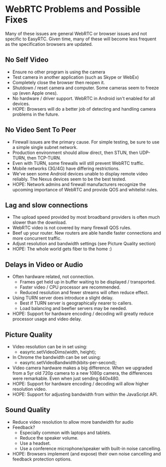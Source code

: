 WebRTC Problems and Possible Fixes
==================================

Many of these issues are general WebRTC or browser issues and not specific to EasyRTC. Given time, many of these will become less frequent as the specification browsers are updated.


No Self Video
-------------

 - Ensure no other program is using the camera
 - Test camera in another application (such as Skype or WebEx)
 - Completely close the browser then reopen it.
 - Shutdown / reset camera and computer. Some cameras seem to freeze up (even Apple ones).
 - No hardware / driver support. WebRTC in Android isn't enabled for all devices.
 - HOPE: Browsers will do a better job of detecting and handling camera problems in the future.


No Video Sent To Peer
---------------------

 - Firewall issues are the primary cause. For simple testing, be sure to use a simple single subnet network.
 - Production environment should allow direct, then STUN, then UDP-TURN, then TCP-TURN.
 - Even with TURN, some firewalls will still prevent WebRTC traffic.
 - Mobile networks (3G/4G) have differing restrictions.
 - We've seen some Android devices unable to display remote video reliably. The Nexus devices seem to be the best tested.
 - HOPE: Network admins and firewall manufacturers recognize the upcoming importance of WebRTC and provide QOS and whitelist rules.


Lag and slow connections
------------------------

 - The upload speed provided by most broadband providers is often much slower than the download.
 - WebRTC video is not covered by many firewall QOS rules.
 - Beef up your router. New routers are able handle faster connections and more concurrent traffic.
 - Adjust resolution and bandwidth settings (see Picture Quality section)
 - HOPE: The whole world gets fiber to the home :)


Delays in Video or Audio
------------------------

 - Often hardware related, not connection.
   - Frames get held up in buffer waiting to be displayed / transported.
   - Faster video / CPU processor are recommended.
   - Reduced resolution and fewer streams will often reduce effect.
 - Using TURN server does introduce a slight delay.
   - Best if TURN server is geographically nearer to callers.
   - Load balancing and beefier servers may be needed.
 - HOPE: Support for hardware encoding / decoding will greatly reduce processor usage and video delay.


Picture Quality
---------------

 - Video resolution can be in set using:
   -  easyrtc.setVideoDims(width, height);
 - In Chrome the bandwidth can be set using:
   -  easyrtc.setVideoBandwidth(kbits-per-second);
 - Video camera hardware makes a big difference. When we upgraded from a 5yr old 720p camera to a new 1080p camera, the differences were remarkable. Even when just sending 640x480.
 - HOPE: Support for hardware encoding / decoding will allow higher resolution video.
 - HOPE: Support for adjusting bandwidth from within the JavaScript API.


Sound Quality
-------------

 - Reduce video resolution to allow more bandwidth for audio
 - Feedback?
   - Especially common with laptops and tablets.
   - Reduce the speaker volume.
   - Use a headset.
   - Use a conference microphone/speaker with built-in noise cancelling.
 - HOPE: Browsers implement (and expose) their own noise cancelling and feedback protection options.